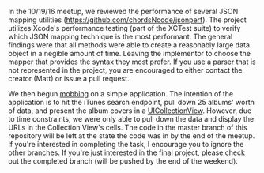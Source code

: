 In the 10/19/16 meetup, we reviewed the performance of several JSON mapping utilities (https://github.com/chordsNcode/jsonperf). The project utilizes Xcode's performance testing (part of the XCTest suite) to verify which JSON mapping technique is the most performant. The general findings were that all methods were able to create a reasonably large data object in a negible amount of time. Leaving the implementor to choose the mapper that provides the syntax they most prefer. If you use a parser that is not represented in the project, you are encouraged to either contact the creator (Matt) or issue a pull request.

We then begun [mobbing](https://en.wikipedia.org/wiki/Mob_programming) on a simple application. The intention of the application is to hit the iTunes search endpoint, pull down 25 albums' worth of data, and present the album covers in a [UICollectionView](https://www.raywenderlich.com/136159/uicollectionview-tutorial-getting-started). However, due to time constraints, we were only able to pull down the data and display the URLs in the Collection View's cells. The code in the master branch of this repository will be left at the state the code was in by the end of the meetup. If you're interested in completing the task, I encourage you to ignore the other branches. If you're just interested in the final project, please check out the completed branch (will be pushed by the end of the weekend).